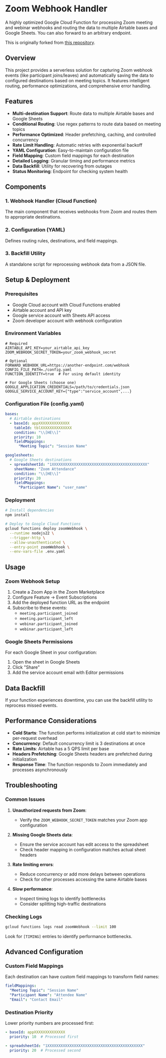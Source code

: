 # Zoom Webhook Handler

A highly optimized Google Cloud Function for processing Zoom meeting and webinar webhooks and routing the data to multiple Airtable bases and Google Sheets. You can also forward to an arbitrary endpoint.

This is originally forked from [this repository](https://github.com/zoom/webhook-sample).

## Overview

This project provides a serverless solution for capturing Zoom webhook events (like participant joins/leaves) and automatically saving the data to configured destinations based on meeting topics. It features intelligent routing, performance optimizations, and comprehensive error handling.

## Features

- **Multi-destination Support**: Route data to multiple Airtable bases and Google Sheets
- **Conditional Routing**: Use regex patterns to route data based on meeting topics
- **Performance Optimized**: Header prefetching, caching, and controlled concurrency
- **Rate Limit Handling**: Automatic retries with exponential backoff
- **YAML Configuration**: Easy-to-maintain configuration file
- **Field Mapping**: Custom field mappings for each destination
- **Detailed Logging**: Granular timing and performance metrics
- **Data Backfill**: Utility for recovering from outages
- **Status Monitoring**: Endpoint for checking system health

## Components

### 1. Webhook Handler (Cloud Function)

The main component that receives webhooks from Zoom and routes them to appropriate destinations.

### 2. Configuration (YAML)

Defines routing rules, destinations, and field mappings.

### 3. Backfill Utility

A standalone script for reprocessing webhook data from a JSON file.

## Setup & Deployment

### Prerequisites

- Google Cloud account with Cloud Functions enabled
- Airtable account and API key
- Google service account with Sheets API access
- Zoom developer account with webhook configuration

### Environment Variables

```
# Required
AIRTABLE_API_KEY=your_airtable_api_key
ZOOM_WEBHOOK_SECRET_TOKEN=your_zoom_webhook_secret

# Optional
FORWARD_WEBHOOK_URL=https://another-endpoint.com/webhook
CONFIG_FILE_PATH=./config.yaml
FUNCTION_IDENTITY=true  # For using default identity

# For Google Sheets (choose one)
GOOGLE_APPLICATION_CREDENTIALS=/path/to/credentials.json
GOOGLE_SERVICE_ACCOUNT_KEY={"type":"service_account",...}
```

### Configuration File (config.yaml)

```yaml
bases:
  # Airtable destinations
  - baseId: appXXXXXXXXXXXXXX
    tableId: tblXXXXXXXXXXXXXX
    condition: "\\[HE\\]"
    priority: 10
    fieldMappings:
      "Meeting Topic": "Session Name"

googlesheets:
  # Google Sheets destinations
  - spreadsheetId: "1XXXXXXXXXXXXXXXXXXXXXXXXXXXXXXXXXXXXXXXXXXX"
    sheetName: "Zoom Attendance"
    condition: "\\[HE\\]"
    priority: 20
    fieldMappings:
      "Participant Name": "user_name"
```

### Deployment

```bash
# Install dependencies
npm install

# Deploy to Google Cloud Functions
gcloud functions deploy zoomWebhook \
  --runtime nodejs22 \
  --trigger-http \
  --allow-unauthenticated \
  --entry-point zoomWebhook \
  --env-vars-file .env.yaml
```

## Usage

### Zoom Webhook Setup

1. Create a Zoom App in the Zoom Marketplace
2. Configure Feature → Event Subscriptions
3. Add the deployed function URL as the endpoint
4. Subscribe to these events:
   - `meeting.participant_joined`
   - `meeting.participant_left`
   - `webinar.participant_joined`
   - `webinar.participant_left`

### Google Sheets Permissions

For each Google Sheet in your configuration:
1. Open the sheet in Google Sheets
2. Click "Share"
3. Add the service account email with Editor permissions

## Data Backfill

If your function experiences downtime, you can use the backfill utility to reprocess missed events.

## Performance Considerations

- **Cold Starts**: The function performs initialization at cold start to minimize per-request overhead
- **Concurrency**: Default concurrency limit is 3 destinations at once
- **Rate Limits**: Airtable has a 5 QPS limit per base
- **Headers Prefetching**: Google Sheets headers are prefetched during initialization
- **Response Time**: The function responds to Zoom immediately and processes asynchronously

## Troubleshooting

### Common Issues

1. **Unauthorized requests from Zoom**:
   - Verify the `ZOOM_WEBHOOK_SECRET_TOKEN` matches your Zoom app configuration

2. **Missing Google Sheets data**:
   - Ensure the service account has edit access to the spreadsheet
   - Check header mapping in configuration matches actual sheet headers

3. **Rate limiting errors**:
   - Reduce concurrency or add more delays between operations
   - Check for other processes accessing the same Airtable bases

4. **Slow performance**:
   - Inspect timing logs to identify bottlenecks
   - Consider splitting high-traffic destinations

### Checking Logs

```bash
gcloud functions logs read zoomWebhook --limit 100
```

Look for `[TIMING]` entries to identify performance bottlenecks.

## Advanced Configuration

### Custom Field Mappings

Each destination can have custom field mappings to transform field names:

```yaml
fieldMappings:
  "Meeting Topic": "Session Name"
  "Participant Name": "Attendee Name"
  "Email": "Contact Email"
```

### Destination Priority

Lower priority numbers are processed first:

```yaml
- baseId: appXXXXXXXXXXXXXX
  priority: 10  # Processed first

- spreadsheetId: "1XXXXXXXXXXXXXXXXXXXXXXXXXXXXXXXXXXXXXXXXXXX"
  priority: 20  # Processed second
```
